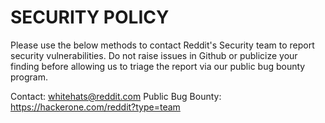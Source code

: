 # SECURITY POLICY

Please use the below methods to contact Reddit's Security team to report security vulnerabilities. Do not raise issues in Github or publicize your finding before allowing us to triage the report via our public bug bounty program. 

Contact: whitehats@reddit.com
Public Bug Bounty: https://hackerone.com/reddit?type=team
